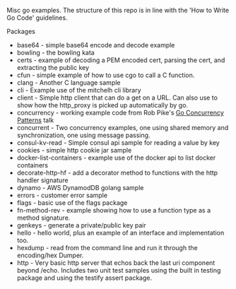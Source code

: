 Misc go examples. The structure of this repo is in line with the 
'How to Write Go Code' guidelines.

Packages

* base64 - simple base64 encode and decode example
* bowling - the bowling kata
* certs - example of decoding a PEM encoded cert, parsing the cert, and extracting the public key
* cfun - simple example of how to use cgo to call a C function.
* clang - Another C language sample
* cli - Example use of the mitchelh cli library
* client - Simple http client that can do a get on a URL. Can also use to show how the http_proxy is picked
up automatically by go.
* concurrency - working example code from Rob Pike's [Go Concurrency Patterns](https://talks.golang.org/2012/concurrency.slide#1) talk
* concurrent - Two concurrency examples, one using shared memory and synchronization, one using message passing.
* consul-kv-read - Simple consul api sample for reading a value by key
* cookies - simple http cookie jar sample
* docker-list-containers - example use of the docker api to list docker containers
* decorate-http-hf - add a decorator method to functions with the http handler signature
* dynamo - AWS DynamodDB golang sample
* errors - customer error sample
* flags - basic use of the flags package
* fn-method-rev - example showing how to use a function type as a method signature.
* genkeys - generate a private/public key pair
* hello - hello world, plus an example of an interface and implementation too.
* hexdump - read from the command line and run it through the encoding/hex Dumper.
* http - Very basic http server that echos back the last uri component beyond /echo. Includes two unit test
samples using the built in testing package and using the testify assert package.


